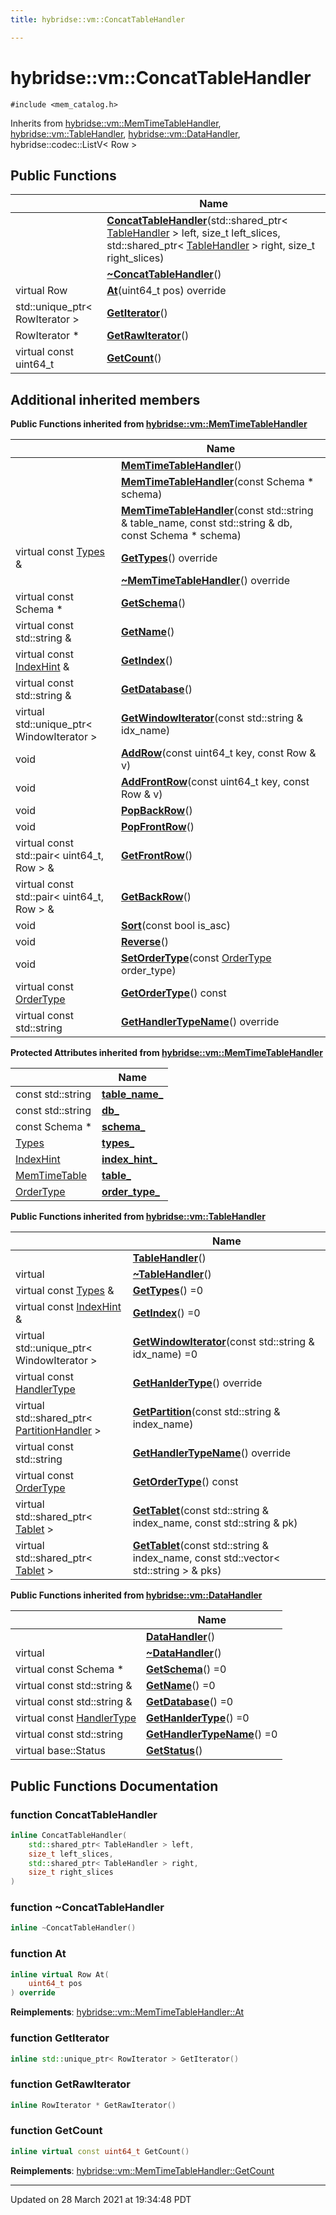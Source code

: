 ```yaml
---
title: hybridse::vm::ConcatTableHandler

---
```


# hybridse::vm::ConcatTableHandler




`#include <mem_catalog.h>`

Inherits from [hybridse::vm::MemTimeTableHandler](/hybridse/usage/api/markdownClasses/classhybridse_1_1vm_1_1_mem_time_table_handler.md), [hybridse::vm::TableHandler](/hybridse/usage/api/markdownClasses/classhybridse_1_1vm_1_1_table_handler.md), [hybridse::vm::DataHandler](/hybridse/usage/api/markdownClasses/classhybridse_1_1vm_1_1_data_handler.md), hybridse::codec::ListV< Row >

## Public Functions

|                | Name           |
| -------------- | -------------- |
| | **[ConcatTableHandler](/hybridse/usage/api/markdownClasses/classhybridse_1_1vm_1_1_concat_table_handler.md#function-concattablehandler)**(std::shared_ptr< [TableHandler](/hybridse/usage/api/markdownClasses/classhybridse_1_1vm_1_1_table_handler.md) > left, size_t left_slices, std::shared_ptr< [TableHandler](/hybridse/usage/api/markdownClasses/classhybridse_1_1vm_1_1_table_handler.md) > right, size_t right_slices) |
| | **[~ConcatTableHandler](/hybridse/usage/api/markdownClasses/classhybridse_1_1vm_1_1_concat_table_handler.md#function-~concattablehandler)**() |
| virtual Row | **[At](/hybridse/usage/api/markdownClasses/classhybridse_1_1vm_1_1_concat_table_handler.md#function-at)**(uint64_t pos) override |
| std::unique_ptr< RowIterator > | **[GetIterator](/hybridse/usage/api/markdownClasses/classhybridse_1_1vm_1_1_concat_table_handler.md#function-getiterator)**() |
| RowIterator * | **[GetRawIterator](/hybridse/usage/api/markdownClasses/classhybridse_1_1vm_1_1_concat_table_handler.md#function-getrawiterator)**() |
| virtual const uint64_t | **[GetCount](/hybridse/usage/api/markdownClasses/classhybridse_1_1vm_1_1_concat_table_handler.md#function-getcount)**() |

## Additional inherited members

**Public Functions inherited from [hybridse::vm::MemTimeTableHandler](/hybridse/usage/api/markdownClasses/classhybridse_1_1vm_1_1_mem_time_table_handler.md)**

|                | Name           |
| -------------- | -------------- |
| | **[MemTimeTableHandler](/hybridse/usage/api/markdownClasses/classhybridse_1_1vm_1_1_mem_time_table_handler.md#function-memtimetablehandler)**() |
| | **[MemTimeTableHandler](/hybridse/usage/api/markdownClasses/classhybridse_1_1vm_1_1_mem_time_table_handler.md#function-memtimetablehandler)**(const Schema * schema) |
| | **[MemTimeTableHandler](/hybridse/usage/api/markdownClasses/classhybridse_1_1vm_1_1_mem_time_table_handler.md#function-memtimetablehandler)**(const std::string & table_name, const std::string & db, const Schema * schema) |
| virtual const [Types](/hybridse/usage/api/markdownNamespaces/namespacehybridse_1_1vm.md#typedef-types) & | **[GetTypes](/hybridse/usage/api/markdownClasses/classhybridse_1_1vm_1_1_mem_time_table_handler.md#function-gettypes)**() override |
| | **[~MemTimeTableHandler](/hybridse/usage/api/markdownClasses/classhybridse_1_1vm_1_1_mem_time_table_handler.md#function-~memtimetablehandler)**() override |
| virtual const Schema * | **[GetSchema](/hybridse/usage/api/markdownClasses/classhybridse_1_1vm_1_1_mem_time_table_handler.md#function-getschema)**() |
| virtual const std::string & | **[GetName](/hybridse/usage/api/markdownClasses/classhybridse_1_1vm_1_1_mem_time_table_handler.md#function-getname)**() |
| virtual const [IndexHint](/hybridse/usage/api/markdownNamespaces/namespacehybridse_1_1vm.md#typedef-indexhint) & | **[GetIndex](/hybridse/usage/api/markdownClasses/classhybridse_1_1vm_1_1_mem_time_table_handler.md#function-getindex)**() |
| virtual const std::string & | **[GetDatabase](/hybridse/usage/api/markdownClasses/classhybridse_1_1vm_1_1_mem_time_table_handler.md#function-getdatabase)**() |
| virtual std::unique_ptr< WindowIterator > | **[GetWindowIterator](/hybridse/usage/api/markdownClasses/classhybridse_1_1vm_1_1_mem_time_table_handler.md#function-getwindowiterator)**(const std::string & idx_name) |
| void | **[AddRow](/hybridse/usage/api/markdownClasses/classhybridse_1_1vm_1_1_mem_time_table_handler.md#function-addrow)**(const uint64_t key, const Row & v) |
| void | **[AddFrontRow](/hybridse/usage/api/markdownClasses/classhybridse_1_1vm_1_1_mem_time_table_handler.md#function-addfrontrow)**(const uint64_t key, const Row & v) |
| void | **[PopBackRow](/hybridse/usage/api/markdownClasses/classhybridse_1_1vm_1_1_mem_time_table_handler.md#function-popbackrow)**() |
| void | **[PopFrontRow](/hybridse/usage/api/markdownClasses/classhybridse_1_1vm_1_1_mem_time_table_handler.md#function-popfrontrow)**() |
| virtual const std::pair< uint64_t, Row > & | **[GetFrontRow](/hybridse/usage/api/markdownClasses/classhybridse_1_1vm_1_1_mem_time_table_handler.md#function-getfrontrow)**() |
| virtual const std::pair< uint64_t, Row > & | **[GetBackRow](/hybridse/usage/api/markdownClasses/classhybridse_1_1vm_1_1_mem_time_table_handler.md#function-getbackrow)**() |
| void | **[Sort](/hybridse/usage/api/markdownClasses/classhybridse_1_1vm_1_1_mem_time_table_handler.md#function-sort)**(const bool is_asc) |
| void | **[Reverse](/hybridse/usage/api/markdownClasses/classhybridse_1_1vm_1_1_mem_time_table_handler.md#function-reverse)**() |
| void | **[SetOrderType](/hybridse/usage/api/markdownClasses/classhybridse_1_1vm_1_1_mem_time_table_handler.md#function-setordertype)**(const [OrderType](/hybridse/usage/api/markdownNamespaces/namespacehybridse_1_1vm.md#enum-ordertype) order_type) |
| virtual const [OrderType](/hybridse/usage/api/markdownNamespaces/namespacehybridse_1_1vm.md#enum-ordertype) | **[GetOrderType](/hybridse/usage/api/markdownClasses/classhybridse_1_1vm_1_1_mem_time_table_handler.md#function-getordertype)**() const |
| virtual const std::string | **[GetHandlerTypeName](/hybridse/usage/api/markdownClasses/classhybridse_1_1vm_1_1_mem_time_table_handler.md#function-gethandlertypename)**() override |

**Protected Attributes inherited from [hybridse::vm::MemTimeTableHandler](/hybridse/usage/api/markdownClasses/classhybridse_1_1vm_1_1_mem_time_table_handler.md)**

|                | Name           |
| -------------- | -------------- |
| const std::string | **[table_name_](/hybridse/usage/api/markdownClasses/classhybridse_1_1vm_1_1_mem_time_table_handler.md#variable-table_name_)**  |
| const std::string | **[db_](/hybridse/usage/api/markdownClasses/classhybridse_1_1vm_1_1_mem_time_table_handler.md#variable-db_)**  |
| const Schema * | **[schema_](/hybridse/usage/api/markdownClasses/classhybridse_1_1vm_1_1_mem_time_table_handler.md#variable-schema_)**  |
| [Types](/hybridse/usage/api/markdownNamespaces/namespacehybridse_1_1vm.md#typedef-types) | **[types_](/hybridse/usage/api/markdownClasses/classhybridse_1_1vm_1_1_mem_time_table_handler.md#variable-types_)**  |
| [IndexHint](/hybridse/usage/api/markdownNamespaces/namespacehybridse_1_1vm.md#typedef-indexhint) | **[index_hint_](/hybridse/usage/api/markdownClasses/classhybridse_1_1vm_1_1_mem_time_table_handler.md#variable-index_hint_)**  |
| [MemTimeTable](/hybridse/usage/api/markdownNamespaces/namespacehybridse_1_1vm.md#typedef-memtimetable) | **[table_](/hybridse/usage/api/markdownClasses/classhybridse_1_1vm_1_1_mem_time_table_handler.md#variable-table_)**  |
| [OrderType](/hybridse/usage/api/markdownNamespaces/namespacehybridse_1_1vm.md#enum-ordertype) | **[order_type_](/hybridse/usage/api/markdownClasses/classhybridse_1_1vm_1_1_mem_time_table_handler.md#variable-order_type_)**  |

**Public Functions inherited from [hybridse::vm::TableHandler](/hybridse/usage/api/markdownClasses/classhybridse_1_1vm_1_1_table_handler.md)**

|                | Name           |
| -------------- | -------------- |
| | **[TableHandler](/hybridse/usage/api/markdownClasses/classhybridse_1_1vm_1_1_table_handler.md#function-tablehandler)**() |
| virtual | **[~TableHandler](/hybridse/usage/api/markdownClasses/classhybridse_1_1vm_1_1_table_handler.md#function-~tablehandler)**() |
| virtual const [Types](/hybridse/usage/api/markdownNamespaces/namespacehybridse_1_1vm.md#typedef-types) & | **[GetTypes](/hybridse/usage/api/markdownClasses/classhybridse_1_1vm_1_1_table_handler.md#function-gettypes)**() =0 |
| virtual const [IndexHint](/hybridse/usage/api/markdownNamespaces/namespacehybridse_1_1vm.md#typedef-indexhint) & | **[GetIndex](/hybridse/usage/api/markdownClasses/classhybridse_1_1vm_1_1_table_handler.md#function-getindex)**() =0 |
| virtual std::unique_ptr< WindowIterator > | **[GetWindowIterator](/hybridse/usage/api/markdownClasses/classhybridse_1_1vm_1_1_table_handler.md#function-getwindowiterator)**(const std::string & idx_name) =0 |
| virtual const [HandlerType](/hybridse/usage/api/markdownNamespaces/namespacehybridse_1_1vm.md#enum-handlertype) | **[GetHanlderType](/hybridse/usage/api/markdownClasses/classhybridse_1_1vm_1_1_table_handler.md#function-gethanldertype)**() override |
| virtual std::shared_ptr< [PartitionHandler](/hybridse/usage/api/markdownClasses/classhybridse_1_1vm_1_1_partition_handler.md) > | **[GetPartition](/hybridse/usage/api/markdownClasses/classhybridse_1_1vm_1_1_table_handler.md#function-getpartition)**(const std::string & index_name) |
| virtual const std::string | **[GetHandlerTypeName](/hybridse/usage/api/markdownClasses/classhybridse_1_1vm_1_1_table_handler.md#function-gethandlertypename)**() override |
| virtual const [OrderType](/hybridse/usage/api/markdownNamespaces/namespacehybridse_1_1vm.md#enum-ordertype) | **[GetOrderType](/hybridse/usage/api/markdownClasses/classhybridse_1_1vm_1_1_table_handler.md#function-getordertype)**() const |
| virtual std::shared_ptr< [Tablet](/hybridse/usage/api/markdownClasses/classhybridse_1_1vm_1_1_tablet.md) > | **[GetTablet](/hybridse/usage/api/markdownClasses/classhybridse_1_1vm_1_1_table_handler.md#function-gettablet)**(const std::string & index_name, const std::string & pk) |
| virtual std::shared_ptr< [Tablet](/hybridse/usage/api/markdownClasses/classhybridse_1_1vm_1_1_tablet.md) > | **[GetTablet](/hybridse/usage/api/markdownClasses/classhybridse_1_1vm_1_1_table_handler.md#function-gettablet)**(const std::string & index_name, const std::vector< std::string > & pks) |

**Public Functions inherited from [hybridse::vm::DataHandler](/hybridse/usage/api/markdownClasses/classhybridse_1_1vm_1_1_data_handler.md)**

|                | Name           |
| -------------- | -------------- |
| | **[DataHandler](/hybridse/usage/api/markdownClasses/classhybridse_1_1vm_1_1_data_handler.md#function-datahandler)**() |
| virtual | **[~DataHandler](/hybridse/usage/api/markdownClasses/classhybridse_1_1vm_1_1_data_handler.md#function-~datahandler)**() |
| virtual const Schema * | **[GetSchema](/hybridse/usage/api/markdownClasses/classhybridse_1_1vm_1_1_data_handler.md#function-getschema)**() =0 |
| virtual const std::string & | **[GetName](/hybridse/usage/api/markdownClasses/classhybridse_1_1vm_1_1_data_handler.md#function-getname)**() =0 |
| virtual const std::string & | **[GetDatabase](/hybridse/usage/api/markdownClasses/classhybridse_1_1vm_1_1_data_handler.md#function-getdatabase)**() =0 |
| virtual const [HandlerType](/hybridse/usage/api/markdownNamespaces/namespacehybridse_1_1vm.md#enum-handlertype) | **[GetHanlderType](/hybridse/usage/api/markdownClasses/classhybridse_1_1vm_1_1_data_handler.md#function-gethanldertype)**() =0 |
| virtual const std::string | **[GetHandlerTypeName](/hybridse/usage/api/markdownClasses/classhybridse_1_1vm_1_1_data_handler.md#function-gethandlertypename)**() =0 |
| virtual base::Status | **[GetStatus](/hybridse/usage/api/markdownClasses/classhybridse_1_1vm_1_1_data_handler.md#function-getstatus)**() |


## Public Functions Documentation

### function ConcatTableHandler

```cpp
inline ConcatTableHandler(
    std::shared_ptr< TableHandler > left,
    size_t left_slices,
    std::shared_ptr< TableHandler > right,
    size_t right_slices
)
```


### function ~ConcatTableHandler

```cpp
inline ~ConcatTableHandler()
```


### function At

```cpp
inline virtual Row At(
    uint64_t pos
) override
```


**Reimplements**: [hybridse::vm::MemTimeTableHandler::At](/hybridse/usage/api/markdownClasses/classhybridse_1_1vm_1_1_mem_time_table_handler.md#function-at)


### function GetIterator

```cpp
inline std::unique_ptr< RowIterator > GetIterator()
```


### function GetRawIterator

```cpp
inline RowIterator * GetRawIterator()
```


### function GetCount

```cpp
inline virtual const uint64_t GetCount()
```


**Reimplements**: [hybridse::vm::MemTimeTableHandler::GetCount](/hybridse/usage/api/markdownClasses/classhybridse_1_1vm_1_1_mem_time_table_handler.md#function-getcount)


-------------------------------

Updated on 28 March 2021 at 19:34:48 PDT
